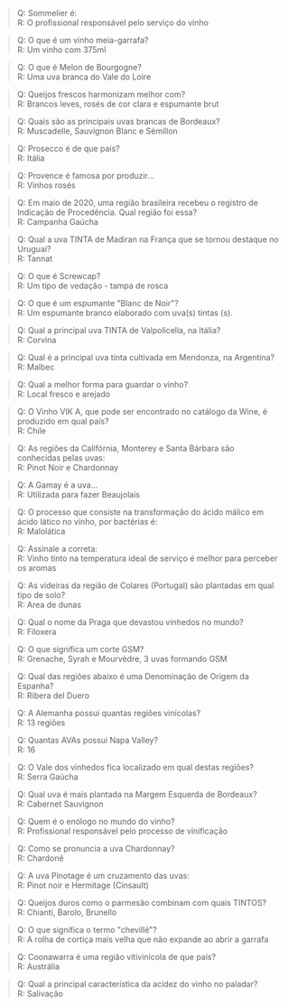> Q: Sommelier é:  
> R: O profissional responsável pelo serviço do vinho  

> Q: O que é um vinho meia-garrafa?  
> R: Um vinho com 375ml  

> Q: O que é Melon de Bourgogne?  
> R: Uma uva branca do Vale do Loire  

> Q: Queijos frescos harmonizam melhor com?  
> R: Brancos leves, rosés de cor clara e espumante brut  

> Q: Quais são as principais uvas brancas de Bordeaux?  
> R: Muscadelle, Sauvignon Blanc e Sémillon  

> Q: Prosecco é de que país?  
> R: Itália  

> Q: Provence é famosa por produzir...  
> R: Vinhos rosés  

> Q: Em maio de 2020, uma região brasileira recebeu o registro de Indicação de Procedência. Qual região foi essa?  
> R: Campanha Gaúcha  

> Q: Qual a uva TINTA de Madiran na França que se tornou destaque no Uruguai?  
> R: Tannat  

> Q: O que é Screwcap?  
> R: Um tipo de vedação - tampa de rosca  

> Q: O que é um espumante "Blanc de Noir"?  
> R: Um espumante branco elaborado com uva(s) tintas (s).  

> Q: Qual a principal uva TINTA de Valpolicella, na Itália?  
> R: Corvina  

> Q: Qual é a principal uva tinta cultivada em Mendonza, na Argentina?  
> R: Malbec  

> Q: Qual a melhor forma para guardar o vinho?  
> R: Local fresco e arejado  

> Q: O Vinho VIK A, que pode ser encontrado no catálogo da Wine, é produzido em qual país?  
> R: Chile  

> Q: As regiões da Califórnia, Monterey e Santa Bárbara são conhecidas pelas uvas:  
> R: Pinot Noir e Chardonnay  

> Q: A Gamay é a uva...  
> R: Utilizada para fazer Beaujolais  

> Q: O processo que consiste na transformação do ácido málico em ácido lático no vinho, por bactérias é:  
> R: Malolática  

> Q: Assinale a correta:  
> R: Vinho tinto na temperatura ideal de serviço é melhor para perceber os aromas  

> Q: As videiras da região de Colares (Portugal) são plantadas em qual tipo de solo?  
> R: Area de dunas  

> Q: Qual o nome da Praga que devastou vinhedos no mundo?  
> R: Filoxera  

> Q: O que significa um corte GSM?  
> R: Grenache, Syrah e Mourvèdre, 3 uvas formando GSM  

> Q: Qual das regiões abaixo é uma Denominação de Origem da Espanha?  
> R: Ribera del Duero  

> Q: A Alemanha possui quantas regiões vinícolas?  
> R: 13 regiões  

> Q: Quantas AVAs possui Napa Valley?  
> R: 16  

> Q: O Vale dos vinhedos fica localizado em qual destas regiões?  
> R: Serra Gaúcha  

> Q: Qual uva é mais plantada na Margem Esquerda de Bordeaux?  
> R: Cabernet Sauvignon  

> Q: Quem é o enólogo no mundo do vinho?  
> R: Profissional responsável pelo processo de vinificação  

> Q: Como se pronuncia a uva Chardonnay?  
> R: Chardonê  

> Q: A uva Pinotage é um cruzamento das uvas:  
> R: Pinot noir e Hermitage (Cinsault)  

> Q: Queijos duros como o parmesão combinam com quais TINTOS?  
> R: Chianti, Barolo, Brunello  

> Q: O que significa o termo "chevillé"?  
> R: A rolha de cortiça mais velha que não expande ao abrir a garrafa  

> Q: Coonawarra é uma região vitivinícola de que país?  
> R: Austrália  

> Q: Qual a principal característica da acidez do vinho no paladar?  
> R: Salivação
